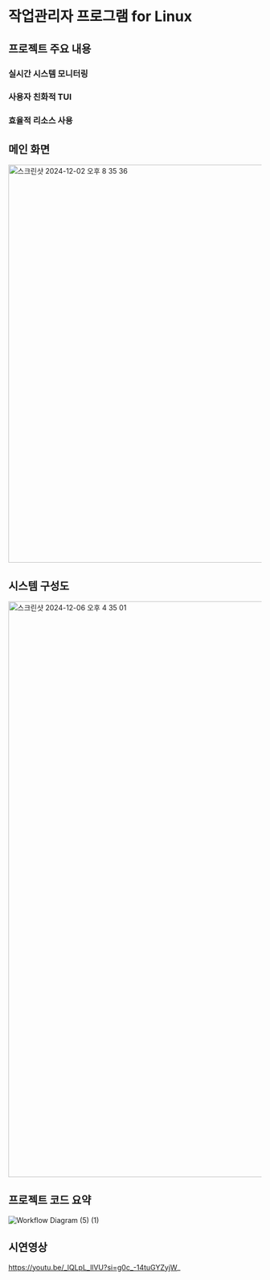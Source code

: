 # 작업관리자 프로그램 for Linux
## 프로젝트 주요 내용
### 실시간 시스템 모니터링
### 사용자 친화적 TUI
### 효율적 리소스 사용

## 메인 화면
<img width="792" alt="스크린샷 2024-12-02 오후 8 35 36" src="https://github.com/user-attachments/assets/a16e5c30-8f30-49c2-9321-f8aa86b19aec">

## 시스템 구성도
<img width="1146" alt="스크린샷 2024-12-06 오후 4 35 01" src="https://github.com/user-attachments/assets/d3d6432f-aab1-4605-8322-2593c6e4d473">

## 프로젝트 코드 요약
![Workflow Diagram (5) (1)](https://github.com/user-attachments/assets/228fa2d3-a548-45c5-80e0-291223d746fa)

## 시연영상
https://youtu.be/_lQLpL_llVU?si=g0c_-14tuGYZyjW_

